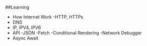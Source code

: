 ##Learning
- How Internet Work
-HTTP, HTTPs
- DNS
- IP, IPV4, IPV6
- API
-JSON
-Fetch
-Conditional Rendering
-Network Debugger
- Async Await